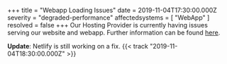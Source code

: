 +++
title = "Webapp Loading Issues"
date = 2019-11-04T17:30:00.000Z
severity = "degraded-performance"
affectedsystems = [
  "WebApp"
]
resolved = false
+++
Our Hosting Provider is currently having issues serving our website and webapp. Further information can be found [here](https://www.netlifystatus.com/).

**Update**: Netlify is still working on a fix. {{< track "2019-11-04T18:30:00.000Z" >}}